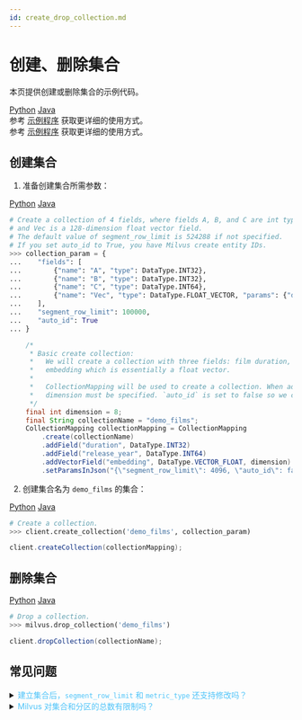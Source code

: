 ```yaml
---
id: create_drop_collection.md
---
```


# 创建、删除集合

本页提供创建或删除集合的示例代码。

<div class="filter">
<a href="#Python">Python</a> <a href="#Java">Java</a>
</div>

<div class="filter-Python" markdown="block">

<div class="alert note">
参考 <a href="https://github.com/milvus-io/pymilvus/tree/0.3.0/examples">示例程序</a> 获取更详细的使用方式。
</div>
</div>

<div class="filter-Java" markdown="block">
<div class="alert note">
参考 <a href="https://github.com/milvus-io/milvus-sdk-java/tree/0.9.0/examples/src/main/java">示例程序</a> 获取更详细的使用方式。
</div>
</div>


## 创建集合

1. 准备创建集合所需参数：

<div class="filter">
<a href="#Python">Python</a> <a href="#Java">Java</a>
</div>

<div class="filter-Python" markdown="block">

   ```python 
   # Create a collection of 4 fields, where fields A, B, and C are int type fields
   # and Vec is a 128-dimension float vector field.
   # The default value of segment_row_limit is 524288 if not specified.
   # If you set auto_id to True, you have Milvus create entity IDs. 
   >>> collection_param = {
   ...    "fields": [
   ...        {"name": "A", "type": DataType.INT32},
   ...        {"name": "B", "type": DataType.INT32},
   ...        {"name": "C", "type": DataType.INT64},
   ...        {"name": "Vec", "type": DataType.FLOAT_VECTOR, "params": {"dim": 128}}
   ...    ],
   ...    "segment_row_limit": 100000,
   ...    "auto_id": True
   ... }
   ```
</div>

<div class="filter-Java" markdown="block">

```java 
    /*
     * Basic create collection:
     *   We will create a collection with three fields: film duration, release_year and an
     *   embedding which is essentially a float vector.
     *
     *   CollectionMapping will be used to create a collection. When adding vector fields, the
     *   dimension must be specified. `auto_id` is set to false so we can provide custom ids.
     */
    final int dimension = 8;
    final String collectionName = "demo_films";
    CollectionMapping collectionMapping = CollectionMapping
        .create(collectionName)
        .addField("duration", DataType.INT32)
        .addField("release_year", DataType.INT64)
        .addVectorField("embedding", DataType.VECTOR_FLOAT, dimension)
        .setParamsInJson("{\"segment_row_limit\": 4096, \"auto_id\": false}");
```
</div>

2. 创建集合名为 `demo_films` 的集合：

<div class="filter">
<a href="#Python">Python</a> <a href="#Java">Java</a>
</div>

<div class="filter-Python" markdown="block">

   ```python
   # Create a collection.
   >>> client.create_collection('demo_films', collection_param)
   ```
</div>

<div class="filter-Java" markdown="block">

```java
client.createCollection(collectionMapping);
```
</div>

## 删除集合

<div class="filter">
<a href="#Python">Python</a> <a href="#Java">Java</a>
</div>

<div class="filter-Python" markdown="block">

```python
# Drop a collection.
>>> milvus.drop_collection('demo_films')
```
</div>

<div class="filter-Java" markdown="block">

```java
client.dropCollection(collectionName);
```
</div>

## 常见问题

<details>
<summary><font color="#4fc4f9">建立集合后，<code>segment_row_limit</code> 和 <code>metric_type</code> 还支持修改吗？</font></summary>
不支持。
</details>
<details>
<summary><font color="#4fc4f9">Milvus 对集合和分区的总数有限制吗？</font></summary>
有。二者之和不能超过 4,096。
</details>
